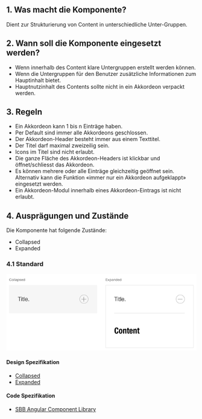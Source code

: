 ## 1. Was macht die Komponente?
Dient zur Strukturierung von Content in unterschiedliche Unter-Gruppen.

## 2. Wann soll die Komponente eingesetzt werden? 
* Wenn innerhalb des Content klare Untergruppen erstellt werden können.
* Wenn die Untergruppen für den Benutzer zusätzliche Informationen zum Hauptinhalt bietet.
* Hauptnutzinhalt des Contents sollte nicht in ein Akkordeon verpackt werden.

## 3. Regeln
* Ein Akkordeon kann 1 bis n Einträge haben.
* Per Default sind immer alle Akkordeons geschlossen.
* Der Akkordeon-Header besteht immer aus einem Texttitel.
* Der Titel darf maximal zweizeilig sein.
* Icons im Titel sind nicht erlaubt.
* Die ganze Fläche des Akkordeon-Headers ist klickbar und öffnet/schliesst das Akkordeon.
* Es können mehrere oder alle Einträge gleichzeitig geöffnet sein. Alternativ kann die Funktion «immer nur ein Akkordeon aufgeklappt» eingesetzt werden.
* Ein Akkordeon-Modul innerhalb eines Akkordeon-Eintrags ist nicht erlaubt.

## 4. Ausprägungen und Zustände
Die Komponente hat folgende Zustände:
* Collapsed
* Expanded

### 4.1 Standard
![Darstellung der Komponente Akkordeon in der Ausprägung Standard](https://raw.githubusercontent.com/sbb-design-systems/design-system-website-documentation/master/documentation/components/accordion/images/accordion_default.png 'class: image')

#### Design Spezifikation
* [Collapsed](https://www.sketch.com/s/80f12b3b-58e5-4b4c-98cd-c553bae18db0/a/Ya5d0L#Inspector)
* [Expanded](https://www.sketch.com/s/80f12b3b-58e5-4b4c-98cd-c553bae18db0/a/KPRqjr#Inspector)

#### Code Spezifikation
* [SBB Angular Component Library](https://angular.app.sbb.ch/angular/components/accordion?variant=standard)